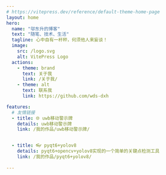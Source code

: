 ```yaml
---
# https://vitepress.dev/reference/default-theme-home-page
layout: home
hero:
  name: "邬东升的博客"
  text: "随笔、技术、生活"
  tagline: 心中自有一杆秤，何须他人来妄谈！
  image:  
    src: /logo.svg
    alt: VitePress Logo
  actions:
    - theme: brand
      text: 关于我
      link: /关于我/
    - theme: alt
      text: 联系我
      link: https://github.com/wds-dxh

features:
  # 友情链接
  - title: 🌐 uwb移动警示牌
    details: uwb移动警示牌
    link: /我的作品/uwb移动警示牌/


  - title: 👓 pyqt6+yolov8
    details: pyqt6+opencv+yolov8实现的一个简单的关键点检测工具
    link: /我的作品/pyqt6+yolov8/
  
---
```


